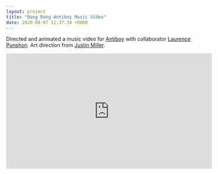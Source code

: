```yaml
---
layout: project
title: "Bang Bang Antiboy Music Video"
date: 2020-08-07 11:37:34 +0000
---
```



Directed and animated a music video for [Antiboy](https://www.instagram.com/theantiboy/) with collaborator [Laurence Punshon](https://www.instagram.com/base__mode/). Art direction from [Justin Miller](https://www.instagram.com/justinmillercreative/).

<iframe width="560" height="315" src="https://www.youtube.com/embed/dhEcedZDYEo" frameborder="0" allow="accelerometer; autoplay; encrypted-media; gyroscope; picture-in-picture" allowfullscreen></iframe>




